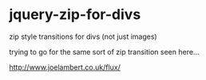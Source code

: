 jquery-zip-for-divs
=================

zip style transitions for divs (not just images)

trying to go for the same sort of zip transition seen here...

http://www.joelambert.co.uk/flux/